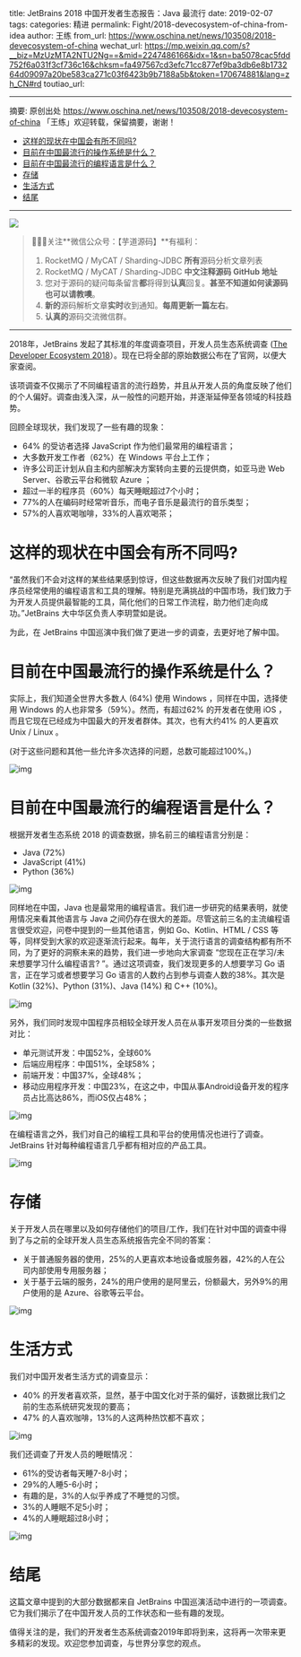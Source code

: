 title: JetBrains 2018 中国开发者生态报告：Java 最流行
date: 2019-02-07
tags:
categories: 精进
permalink: Fight/2018-devecosystem-of-china-from-idea
author: 王练
from_url: https://www.oschina.net/news/103508/2018-devecosystem-of-china
wechat_url: https://mp.weixin.qq.com/s?__biz=MzUzMTA2NTU2Ng==&mid=2247486166&idx=1&sn=ba5078cac5fdd752f6a031f3cf736c16&chksm=fa497567cd3efc71cc877ef9ba3db6e8b173264d09097a20be583ca271c03f6423b9b7188a5b&token=170674881&lang=zh_CN#rd
toutiao_url:

-------

摘要: 原创出处 https://www.oschina.net/news/103508/2018-devecosystem-of-china 「王练」欢迎转载，保留摘要，谢谢！

- [这样的现状在中国会有所不同吗?](http://www.iocoder.cn/Fight/2018-devecosystem-of-china-from-idea/)
- [目前在中国最流行的操作系统是什么？](http://www.iocoder.cn/Fight/2018-devecosystem-of-china-from-idea/)
- [目前在中国最流行的编程语言是什么？](http://www.iocoder.cn/Fight/2018-devecosystem-of-china-from-idea/)
- [存储](http://www.iocoder.cn/Fight/2018-devecosystem-of-china-from-idea/)
- [生活方式](http://www.iocoder.cn/Fight/2018-devecosystem-of-china-from-idea/)
- [结尾](http://www.iocoder.cn/Fight/2018-devecosystem-of-china-from-idea/)

-------

![](http://www.iocoder.cn/images/common/wechat_mp_2017_07_31.jpg)

> 🙂🙂🙂关注**微信公众号：【芋道源码】**有福利：
> 1. RocketMQ / MyCAT / Sharding-JDBC **所有**源码分析文章列表
> 2. RocketMQ / MyCAT / Sharding-JDBC **中文注释源码 GitHub 地址**
> 3. 您对于源码的疑问每条留言**都**将得到**认真**回复。**甚至不知道如何读源码也可以请教噢**。
> 4. **新的**源码解析文章**实时**收到通知。**每周更新一篇左右**。
> 5. **认真的**源码交流微信群。

-------

2018年，JetBrains 发起了其标准的年度调查项目，开发人员生态系统调查 ([The Developer Ecosystem 2018](http://www.jetbrains.com/research/devecosystem-2018/)）。现在已将全部的原始数据公布在了官网，以便大家查阅。

该项调查不仅揭示了不同编程语言的流行趋势，并且从开发人员的角度反映了他们的个人偏好。调查由浅入深，从一般性的问题开始，并逐渐延伸至各领域的科技趋势。

回顾全球现状，我们发现了一些有趣的现象：

- 64% 的受访者选择 JavaScript 作为他们最常用的编程语言；
- 大多数开发工作者（62%）在 Windows 平台上工作；
- 许多公司正计划从自主和内部解决方案转向主要的云提供商，如亚马逊 Web Server、谷歌云平台和微软 Azure ；
- 超过一半的程序员（60%）每天睡眠超过7个小时；
- 77%的人在编码时经常听音乐，而电子音乐是最流行的音乐类型；
- 57%的人喜欢喝咖啡，33%的人喜欢喝茶；

# 这样的现状在中国会有所不同吗?

“虽然我们不会对这样的某些结果感到惊讶，但这些数据再次反映了我们对国内程序员经常使用的编程语言和工具的理解。特别是充满挑战的中国市场，我们致力于为开发人员提供最智能的工具，简化他们的日常工作流程，助力他们走向成功。”JetBrains 大中华区负责人李玥萱如是说。

为此，在 JetBrains 中国巡演中我们做了更进一步的调查，去更好地了解中国。

# 目前在中国最流行的操作系统是什么？

实际上，我们知道全世界大多数人 (64%) 使用 Windows ，同样在中国，选择使用 Windows 的人也非常多（59%）。然而，有超过62% 的开发者在使用 iOS ，而且它现在已经成为中国最大的开发者群体。其次，也有大约41% 的人更喜欢 Unix / Linux 。

(对于这些问题和其他一些允许多次选择的问题，总数可能超过100%。)

![img](http://static.iocoder.cn/94a1a63589c5172e82303e6b4b6653a0)

# 目前在中国最流行的编程语言是什么？

根据开发者生态系统 2018 的调查数据，排名前三的编程语言分别是：

- Java (72%)
- JavaScript (41%)
- Python (36%)

![img](http://static.iocoder.cn/179957ceb4b577d936f2affa02be9ac6)

同样地在中国，Java 也是最常用的编程语言。我们进一步研究的结果表明，就使用情况来看其他语言与 Java 之间仍存在很大的差距。尽管这前三名的主流编程语言很受欢迎，问卷中提到的一些其他语言，例如 Go、Kotlin、HTML / CSS 等等，同样受到大家的欢迎逐渐流行起来。每年，关于流行语言的调查结构都有所不同，为了更好的洞察未来的趋势，我们进一步地向大家调查 “您现在正在学习/未来想要学习什么编程语言? ”。通过这项调查，我们发现更多的人想要学习 Go 语言，正在学习或者想要学习 Go 语言的人数约占到参与调查人数的38%。其次是Kotlin (32%)、Python (31%)、Java (14%) 和 C++ (10%)。

![img](http://static.iocoder.cn/94a1a63589c5172e82303e6b4b6653a0)

另外，我们同时发现中国程序员相较全球开发人员在从事开发项目分类的一些数据对比：

- 单元测试开发：中国52%，全球60%
- 后端应用程序：中国51%，全球58%；
- 前端开发：中国37%，全球48%；
- 移动应用程序开发：中国23%，在这之中，中国从事Android设备开发的程序员占比高达86%，而iOS仅占48%；

![img](http://static.iocoder.cn/c27dccc55a2ee3f0154cc91f52d53476)

在编程语言之外，我们对自己的编程工具和平台的使用情况也进行了调查。JetBrains 针对每种编程语言几乎都有相对应的产品工具。

![img](http://static.iocoder.cn/e20d889e1090186a140c2e534ba3b811)

# 存储

关于开发人员在哪里以及如何存储他们的项目/工作，我们在针对中国的调查中得到了与之前的全球开发人员生态系统报告完全不同的答案：

- 关于普通服务器的使用，25%的人更喜欢本地设备或服务器，42%的人在公司内部使用专用服务器；
- 关于基于云端的服务，24%的用户使用的是阿里云，份额最大，另外9%的用户使用的是 Azure、谷歌等云平台。

![img](http://static.iocoder.cn/ea34ed0f16a0a9b701c41fb761713dad)



# 生活方式

我们对中国开发者生活方式的调查显示：

- 40% 的开发者喜欢茶，显然，基于中国文化对于茶的偏好，该数据比我们之前的生态系统研究发现的要高；
- 47% 的人喜欢咖啡，13%的人这两种热饮都不喜欢；

![img](http://static.iocoder.cn/f74d11d70ba43a224ffbfa52b22aa931)

我们还调查了开发人员的睡眠情况：

- 61%的受访者每天睡7-8小时；
- 29%的人睡5-6小时；
- 有趣的是，3%的人似乎养成了不睡觉的习惯。
- 3%的人睡眠不足5小时；
- 4%的人睡眠超过8小时；

![img](http://static.iocoder.cn/da0f269e0b34da82614e4862648da656)

# 结尾

这篇文章中提到的大部分数据都来自 JetBrains 中国巡演活动中进行的一项调查。它为我们揭示了在中国开发人员的工作状态和一些有趣的发现。

值得关注的是，我们的开发者生态系统调查2019年即将到来，这将再一次带来更多精彩的发现。欢迎您参加调查，与世界分享您的观点。